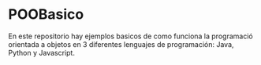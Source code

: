 # POOBasico
En este repositorio hay ejemplos basicos de como funciona la programació orientada a objetos en 3 diferentes lenguajes de programación: Java, Python y Javascript. 
